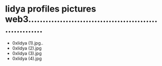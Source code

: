 # lidya profiles pictures web3..........................................................
- 0xlidya (1).jpg..
- 0xlidya (2).jpg
- 0xlidya (3).jpg
- 0xlidya (4).jpg
